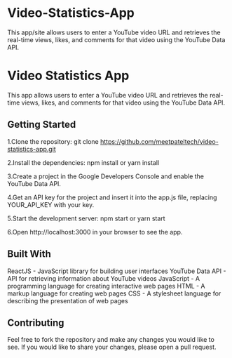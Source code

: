 # Video-Statistics-App
This app/site allows users to enter a YouTube video URL and retrieves the real-time views, likes, and comments for that video using the YouTube Data API.

# Video Statistics App
This app allows users to enter a YouTube video URL and retrieves the real-time views, likes, and comments for that video using the YouTube Data API.

## Getting Started
1.Clone the repository: git clone https://github.com/meetpateltech/video-statistics-app.git

2.Install the dependencies: npm install or yarn install 

3.Create a project in the Google Developers Console and enable the YouTube Data API. 

4.Get an API key for the project and insert it into the app.js file, replacing YOUR_API_KEY with your key. 

5.Start the development server: npm start or yarn start 

6.Open http://localhost:3000 in your browser to see the app.

## Built With
ReactJS - JavaScript library for building user interfaces
YouTube Data API - API for retrieving information about YouTube videos
JavaScript - A programming language for creating interactive web pages
HTML - A markup language for creating web pages
CSS - A stylesheet language for describing the presentation of web pages

## Contributing
Feel free to fork the repository and make any changes you would like to see. If you would like to share your changes, please open a pull request.
